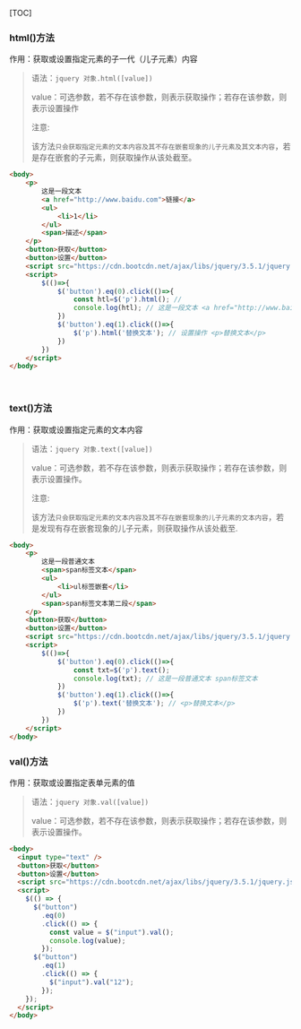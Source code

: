 [TOC]

### html()方法

作用：获取或设置指定元素的子一代（儿子元素）内容

> 语法：`jquery 对象.html([value])`
>
> value：可选参数，若不存在该参数，则表示获取操作；若存在该参数，则表示设置操作
>
> 注意:
>
> 该方法`只会获取指定元素的文本内容及其不存在嵌套现象的儿子元素及其文本内容`，若是存在嵌套的子元素，则获取操作从该处截至。

```html
<body>
    <p>
        这是一段文本
        <a href="http://www.baidu.com">链接</a>
        <ul>
            <li>1</li>
    	</ul>
    	<span>描述</span>
    </p>
	<button>获取</button>
	<button>设置</button>
	<script src="https://cdn.bootcdn.net/ajax/libs/jquery/3.5.1/jquery.js"></script>
	<script>
		$(()=>{
            $('button').eq(0).click(()=>{
                const htl=$('p').html(); //
            	console.log(htl); // 这是一段文本 <a href="http://www.baidu.com">链接</a>
            })
            $('button').eq(1).click(()=>{
                $('p').html('替换文本'); // 设置操作 <p>替换文本</p>
            })
        })
	</script>
</body>
```

&nbsp;

### text()方法

作用：获取或设置指定元素的文本内容

> 语法：`jquery 对象.text([value])`
>
> value：可选参数，若不存在该参数，则表示获取操作；若存在该参数，则表示设置操作。
>
> 注意:
>
> 该方法`只会获取指定元素的文本内容及其不存在嵌套现象的儿子元素的文本内容`，若是发现有存在嵌套现象的儿子元素，则获取操作从该处截至.

```html
<body>
    <p>
        这是一段普通文本
        <span>span标签文本</span>
        <ul>
            <li>ul标签嵌套</li>
    	</ul>
    	<span>span标签文本第二段</span>
    </p>
	<button>获取</button>
	<button>设置</button>
	<script src="https://cdn.bootcdn.net/ajax/libs/jquery/3.5.1/jquery.js"></script>
	<script>
		$(()=>{
            $('button').eq(0).click(()=>{
                const txt=$('p').text();
                console.log(txt); // 这是一段普通文本 span标签文本
            })
            $('button').eq(1).click(()=>{
                $('p').text('替换文本'); // <p>替换文本</p>
            })
        })
	</script>
</body>
```

### val()方法

作用：获取或设置指定表单元素的值

> 语法：`jquery 对象.val([value])`
>
> value：可选参数，若不存在该参数，则表示获取操作；若存在该参数，则表示设置操作。

```html
<body>
  <input type="text" />
  <button>获取</button>
  <button>设置</button>
  <script src="https://cdn.bootcdn.net/ajax/libs/jquery/3.5.1/jquery.js"></script>
  <script>
    $(() => {
      $("button")
        .eq(0)
        .click(() => {
          const value = $("input").val();
          console.log(value);
        });
      $("button")
        .eq(1)
        .click(() => {
          $("input").val("12");
        });
    });
  </script>
</body>
```
